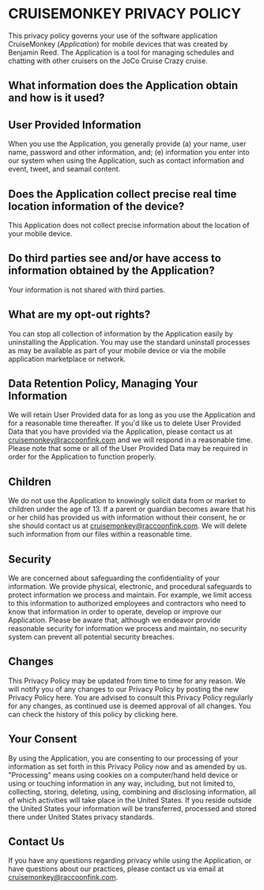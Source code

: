 CRUISEMONKEY PRIVACY POLICY
===========================

This privacy policy governs your use of the software application CruiseMonkey (_Application_) for mobile devices that was created by Benjamin Reed. The Application is a tool for managing schedules and chatting with other cruisers on the JoCo Cruise Crazy cruise.

What information does the Application obtain and how is it used?
----------------------------------------------------------------

User Provided Information
-------------------------

When you use the Application, you generally provide (a) your name, user name, password and other information, and; (e) information you enter into our system when using the Application, such as contact information and event, tweet, and seamail content.

Does the Application collect precise real time location information of the device?
----------------------------------------------------------------------------------

This Application does not collect precise information about the location of your mobile device.

Do third parties see and/or have access to information obtained by the Application?
-----------------------------------------------------------------------------------

Your information is not shared with third parties.

What are my opt-out rights?
---------------------------

You can stop all collection of information by the Application easily by uninstalling the Application. You may use the standard uninstall processes as may be available as part of your mobile device or via the mobile application marketplace or network.

Data Retention Policy, Managing Your Information
------------------------------------------------

We will retain User Provided data for as long as you use the Application and for a reasonable time thereafter. If you'd like us to delete User Provided Data that you have provided via the Application, please contact us at cruisemonkey@raccoonfink.com and we will respond in a reasonable time. Please note that some or all of the User Provided Data may be required in order for the Application to function properly.

Children
--------

We do not use the Application to knowingly solicit data from or market to children under the age of 13. If a parent or guardian becomes aware that his or her child has provided us with information without their consent, he or she should contact us at cruisemonkey@raccoonfink.com. We will delete such information from our files within a reasonable time.

Security
--------

We are concerned about safeguarding the confidentiality of your information. We provide physical, electronic, and procedural safeguards to protect information we process and maintain. For example, we limit access to this information to authorized employees and contractors who need to know that information in order to operate, develop or improve our Application. Please be aware that, although we endeavor provide reasonable security for information we process and maintain, no security system can prevent all potential security breaches.

Changes
-------

This Privacy Policy may be updated from time to time for any reason. We will notify you of any changes to our Privacy Policy by posting the new Privacy Policy here. You are advised to consult this Privacy Policy regularly for any changes, as continued use is deemed approval of all changes. You can check the history of this policy by clicking here.

Your Consent
------------

By using the Application, you are consenting to our processing of your information as set forth in this Privacy Policy now and as amended by us. "Processing" means using cookies on a computer/hand held device or using or touching information in any way, including, but not limited to, collecting, storing, deleting, using, combining and disclosing information, all of which activities will take place in the United States. If you reside outside the United States your information will be transferred, processed and stored there under United States privacy standards.

Contact Us
----------

If you have any questions regarding privacy while using the Application, or have questions about our practices, please contact us via email at cruisemonkey@raccoonfink.com.
